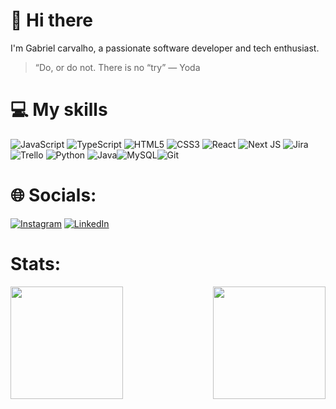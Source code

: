 # 👋 Hi there

I'm Gabriel carvalho, a passionate software developer and tech enthusiast.</br>

> “Do, or do not. There is no “try” — Yoda



# 💻 My skills

![JavaScript](https://img.shields.io/badge/javascript-%23323330.svg?style=for-the-badge&logo=javascript&logoColor=%23F7DF1E) ![TypeScript](https://img.shields.io/badge/typescript-%23007ACC.svg?style=for-the-badge&logo=typescript&logoColor=white) ![HTML5](https://img.shields.io/badge/html5-%23E34F26.svg?style=for-the-badge&logo=html5&logoColor=white) ![CSS3](https://img.shields.io/badge/css3-%231572B6.svg?style=for-the-badge&logo=css3&logoColor=white) ![React](https://img.shields.io/badge/react-%2320232a.svg?style=for-the-badge&logo=react&logoColor=%2361DAFB)  ![Next JS](https://img.shields.io/badge/Next-black?style=for-the-badge&logo=next.js&logoColor=white) ![Jira](https://img.shields.io/badge/jira-%230A0FFF.svg?style=for-the-badge&logo=jira&logoColor=white) ![Trello](https://img.shields.io/badge/Trello-%23026AA7.svg?style=for-the-badge&logo=Trello&logoColor=white) ![Python](https://img.shields.io/badge/python-3670A0?style=for-the-badge&logo=python&logoColor=ffdd54) ![Java](https://img.shields.io/badge/java-%23ED8B00.svg?style=for-the-badge&logo=openjdk&logoColor=white)![MySQL](https://img.shields.io/badge/MySQL-00000F?style=for-the-badge&logo=mysql&logoColor=white)![Git](https://img.shields.io/badge/GIT-E44C30?style=for-the-badge&logo=git&logoColor=white)

# 🌐 Socials:

[![Instagram](https://img.shields.io/badge/Instagram-%23E4405F.svg?logo=Instagram&logoColor=white)](https://www.instagram.com/gabryellokura/?hl=pt-br) [![LinkedIn](https://img.shields.io/badge/LinkedIn-%230077B5.svg?logo=linkedin&logoColor=white)](https://www.linkedin.com/in/gabriel-carvalho-30598b292/)

#  Stats:
<div>
  <a href="https://github.com/Gabriecarvalho">
    <img height="180em" src="https://github-readme-stats.vercel.app/api?username=Gabriecarvalho&show_icons=true&theme=dark&include_all_commits=true&count_private=true" aling="left"/>
    <img height="180em" src="https://github-readme-stats.vercel.app/api/top-langs/?username=Gabriecarvalho&layout=compact&langs_count=7&theme=dark" align="right" />
  </a>
</div>
